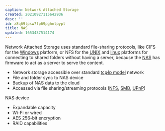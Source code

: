 ```yaml
---
caption: Network Attached Storage
created: 20210927115642936
desc: ''
id: z8q69lpsw7fp69pghnlpypl
title: NAS
updated: 1653437514174
---
```

   
Network Attached Storage uses standard file-sharing protocols, like CIFS for the [Windows](../devlog/windows.md) platform, or NFS for the [UNIX](/not_created.md) and [linux](../topics/linux.md) platforms for connecting to shared folders without having a server, because the [NAS](../devlog/nas.md) has firmware to act as a server to serve the content.   
   
   
- Network storage accessible over standard [tcp⁄ip model](../devlog/tcp%E2%81%84ip%20model.md) network   
- File and folder sync to NAS device   
- Backup of NAS data to the cloud   
- Accessed via file sharing/streaming protocols ([NFS](../devlog/NFS.md), [SMB](../devlog/smb.md), [UPnP](/not_created.md))   
   
NAS device   
   
   
- Expandable capacity   
- Wi-Fi or wired   
- AES 256-bit encryption   
- RAID capabilities